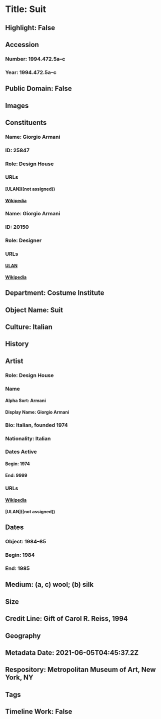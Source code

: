 # Title: Suit
## Highlight: False
## Accession
### Number: 1994.472.5a–c
### Year: 1994.472.5a–c
## Public Domain: False
## Images
## Constituents
### Name: Giorgio Armani
### ID: 25847
### Role: Design House
### URLs
#### [ULAN]((not assigned))
#### [Wikipedia](https://www.wikidata.org/wiki/Q157054)
### Name: Giorgio Armani
### ID: 20150
### Role: Designer
### URLs
#### [ULAN](http://vocab.getty.edu/page/ulan/500016277)
#### [Wikipedia](https://www.wikidata.org/wiki/Q157054)
## Department: Costume Institute
## Object Name: Suit
## Culture: Italian
## History
## Artist
### Role: Design House
### Name
#### Alpha Sort: Armani
#### Display Name: Giorgio Armani
### Bio: Italian, founded 1974
### Nationality: Italian
### Dates Active
#### Begin: 1974
#### End: 9999
### URLs
#### [Wikipedia](https://www.wikidata.org/wiki/Q157054)
#### [ULAN]((not assigned))
## Dates
### Object: 1984–85
### Begin: 1984
### End: 1985
## Medium: (a, c) wool; (b) silk
## Size
## Credit Line: Gift of Carol R. Reiss, 1994
## Geography
## Metadata Date: 2021-06-05T04:45:37.2Z
## Respository: Metropolitan Museum of Art, New York, NY
## Tags
## Timeline Work: False